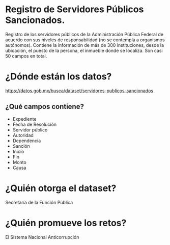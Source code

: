 # Registro de Servidores Públicos Sancionados. 

Registro de los servidores públicos de la Administración Pública Federal de acuerdo con sus niveles de responsabilidad (no se contempla a organismos autónomos). Contiene la información de más de 300 instituciones, desde la ubicación, el puesto de la persona, el inmueble donde se localiza. Son casi 50 campos en total.


# ¿Dónde están los datos?
https://datos.gob.mx/busca/dataset/servidores-publicos-sancionados

## ¿Qué campos contiene?

+ Expediente
+ Fecha de Resolución
+ Servidor público
+ Autoridad
+ Dependencia
+ Sanción
+ Inicio
+ Fin
+ Monto
+ Causa


# ¿Quién otorga el dataset?
Secretaría de la Función Pública
# ¿Quién promueve los retos?
El Sistema Nacional Anticorrupción
